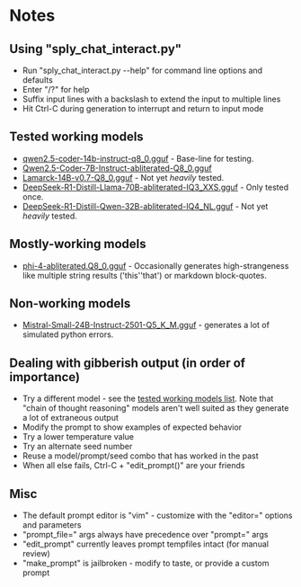 # Notes

## Using "sply_chat_interact.py"
  * Run "sply_chat_interact.py --help" for command line options and defaults
  * Enter "/?" for help
  * Suffix input lines with a backslash to extend the input to multiple lines
  * Hit Ctrl-C during generation to interrupt and return to input mode

## Tested working models
  * [qwen2.5-coder-14b-instruct-q8_0.gguf](https://huggingface.co/Qwen/Qwen2.5-Coder-14B-Instruct-GGUF/blob/main/qwen2.5-coder-14b-instruct-q8_0.gguf) - Base-line for testing.
  * [Qwen2.5-Coder-7B-Instruct-abliterated-Q8_0.gguf](https://huggingface.co/bartowski/Qwen2.5-Coder-7B-Instruct-abliterated-GGUF/blob/main/Qwen2.5-Coder-7B-Instruct-abliterated-Q8_0.gguf)
  * [Lamarck-14B-v0.7-Q8_0.gguf](https://huggingface.co/bartowski/Lamarck-14B-v0.7-GGUF/blob/main/Lamarck-14B-v0.7-Q8_0.gguf) - Not yet _heavily_ tested.
  * [DeepSeek-R1-Distill-Llama-70B-abliterated-IQ3_XXS.gguf](https://huggingface.co/bartowski/huihui-ai_DeepSeek-R1-Distill-Llama-70B-abliterated-GGUF/blob/main/huihui-ai_DeepSeek-R1-Distill-Llama-70B-abliterated-IQ3_XXS.gguf) - Only tested once.
  * [DeepSeek-R1-Distill-Qwen-32B-abliterated-IQ4_NL.gguf](https://huggingface.co/bartowski/DeepSeek-R1-Distill-Qwen-32B-abliterated-GGUF/blob/main/DeepSeek-R1-Distill-Qwen-32B-abliterated-IQ4_NL.gguf) - Not yet _heavily_ tested.

## Mostly-working models
  * [phi-4-abliterated.Q8_0.gguf](https://huggingface.co/mradermacher/phi-4-abliterated-GGUF/blob/main/phi-4-abliterated.Q8_0.gguf) - Occasionally generates high-strangeness like multiple string results ('this''that') or markdown block-quotes.

## Non-working models
  * [Mistral-Small-24B-Instruct-2501-Q5_K_M.gguf](https://huggingface.co/bartowski/Mistral-Small-24B-Instruct-2501-GGUF/blob/main/Mistral-Small-24B-Instruct-2501-Q5_K_M.gguf) - generates a lot of simulated python errors.

## Dealing with gibberish output (in order of importance)
  * Try a different model - see the [tested working models list](#tested-working-models). Note that "chain of thought reasoning" models aren't well suited as they generate a lot of extraneous output 
  * Modify the prompt to show examples of expected behavior
  * Try a lower temperature value
  * Try an alternate seed number
  * Reuse a model/prompt/seed combo that has worked in the past
  * When all else fails, Ctrl-C + "edit_prompt()" are your friends

## Misc
  * The default prompt editor is "vim" - customize with the "editor=" options and parameters
  * "prompt_file=" args always have precedence over "prompt=" args
  * "edit_prompt" currently leaves prompt tempfiles intact (for manual review)
  * "make_prompt" is jailbroken - modify to taste, or provide a custom prompt

